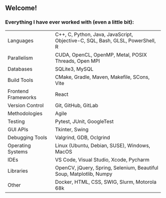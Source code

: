 <!---
AnthCol/AnthCol is a ✨ special ✨ repository because its `README.md` (this file) appears on your GitHub profile.
You can click the Preview link to take a look at your changes.
--->

## Welcome!
<p>

<!--### My LinkedIn:
<a href="https://linkedin.com/in/anthcol" target="blank">
  <img align="center" src="https://raw.githubusercontent.com/rahuldkjain/github-profile-readme-generator/master/src/images/icons/Social/linked-in-alt.svg" alt="[https://www.linkedin.com/in/anthony-colaiacovo-876a061a0/](https://www.linkedin.com/in/anthcol/)" height="30" width="40" /></a>
</p>-->

<h3 align="left">Everything I have ever worked with (even a little bit):</h3>

<table>
  <tr>
    <td>Languages</td>
    <td>C++, C, Python, Java, JavaScript, Objective-C, SQL, Bash, GLSL, PowerShell, R</td>
  </tr>
  <tr>
    <td>Parallelism</td>
    <td>CUDA, OpenCL, OpenMP, Metal, POSIX Threads, Open MPI</td>
  </tr>
    <tr>
    <td>Databases</td>
    <td>SQLite3, MySQL</td>
  </tr>  
  <tr>
    <td>Build Tools</td>
    <td>CMake, Gradle, Maven, Makefile, SCons, Vite</td>
  </tr>  
  <tr>
    <td>Frontend Frameworks</td>
    <td>React</td>
  </tr>
  <tr>
    <td>Version Control</td>
    <td>Git, GitHub, GitLab</td>
  </tr>  
  <tr>
    <td>Methodologies</td>
    <td>Agile</td>
  </tr>
  <tr>
    <td>Testing</td>
    <td>Pytest, JUnit, GoogleTest</td>
  </tr>  
  <tr>
    <td>GUI APIs</td>
    <td>Tkinter, Swing</td>
  </tr>  
  <tr>
    <td>Debugging Tools</td>
    <td>Valgrind, GDB, Oclgrind</td>
  </tr>  
  <tr>
    <td>Operating Systems</td>
    <td>Linux (Ubuntu, Debian, SUSE), Windows, MacOS</td>
  </tr>  
  <tr>
    <td> IDEs </td>
    <td> VS Code, Visual Studio, Xcode, Pycharm </td>
  </tr>
    <tr>
    <td>Libraries</td>
    <td>OpenCV, jQuery, Spring, Selenium, Beautiful Soup, Matplotlib, Numpy</td>
  </tr>
  <tr>
    <td>Other</td>
    <td>Docker, HTML, CSS, SWIG, Slurm, Motorola 68k</td>
  </tr>  


</table>
